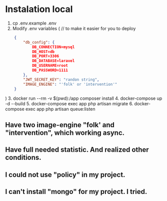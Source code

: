 # Instalation local
1. cp .env.example .env
2. Modify .env variables (
    // to make it easier for you to deploy
``` json
    {
        "db_config": {
            DB_CONNECTION=mysql
            DB_HOST=db
            DB_PORT=3306
            DB_DATABASE=laravel
            DB_USERNAME=root
            DB_PASSWORD=1111
        },
        "JWT_SECRET_KEY": "randon string",
        "IMAGE_ENGINE": "'folk' or 'intervention'"
    }
```
)
3. docker run --rm -v $(pwd):/app composer install
4. docker-compose up -d --build
5. docker-compose exec app php artisan migrate
6. docker-compose exec app php artisan queue:listen

## Have two image-engine "folk' and "intervention", which working async.
## Have full needed statistic. And realized other conditions.

## I could not use "policy" in my project.
## I can't install "mongo" for my project. I tried.